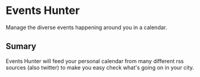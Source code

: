 # Events Hunter

Manage the diverse events happening around you in a calendar.

## Sumary

Events Hunter will feed your personal calendar from many different rss sources (also twitter) to make you easy check what's going on in your city. 
